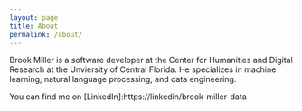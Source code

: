 ```yaml
---
layout: page
title: About
permalink: /about/
---
```


Brook Miller is a software developer at the Center for Humanities and Digital Research at the Unviersity of Central Florida. He specializes in machine learning, natural language processing, and data engineering.
 
You can find me on [LinkedIn]:https://linkedin/brook-miller-data
